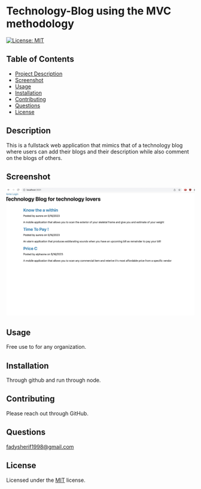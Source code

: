 # Technology-Blog using the MVC methodology 
[![License: MIT](https://img.shields.io/badge/License-MIT-yellow.svg)](https://opensource.org/licenses/MIT)
    
## Table of Contents
- [Project Description](#Description)
- [Screenshot](#Screenshot)
- [Usage](#Usage)
- [Installation](#Installation)
- [Contributing](#Contributing)
- [Questions](#Questions)
- [License](#License)

## Description
This is a fullstack web application that mimics that of a technology blog where users can add their blogs and their description while also comment on the blogs of others. 

## Screenshot
![screenshot](./MVC%20screenshot.jpg)

## Usage
Free use to for any organization.

## Installation
Through github and run through node.

## Contributing
Please reach out through GitHub.

## Questions
fadysherif1998@gmail.com

## License
Licensed under the [MIT](https://choosealicense.com/licenses/mit/) license.